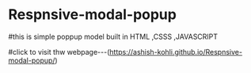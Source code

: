 # Respnsive-modal-popup


#this is simple poppup model built in HTML ,CSSS ,JAVASCRIPT

#click to visit thw webpage---(https://ashish-kohli.github.io/Respnsive-modal-popup/)
